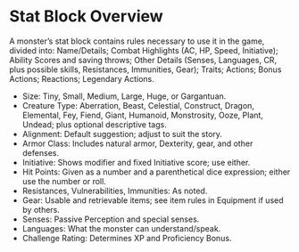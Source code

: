 # Stat Block Overview

A monster’s stat block contains rules necessary to use it in the game, divided into: Name/Details; Combat Highlights (AC, HP, Speed, Initiative); Ability Scores and saving throws; Other Details (Senses, Languages, CR, plus possible skills, Resistances, Immunities, Gear); Traits; Actions; Bonus Actions; Reactions; Legendary Actions.

- Size: Tiny, Small, Medium, Large, Huge, or Gargantuan.
- Creature Type: Aberration, Beast, Celestial, Construct, Dragon, Elemental, Fey, Fiend, Giant, Humanoid, Monstrosity, Ooze, Plant, Undead; plus optional descriptive tags.
- Alignment: Default suggestion; adjust to suit the story.
- Armor Class: Includes natural armor, Dexterity, gear, and other defenses.
- Initiative: Shows modifier and fixed Initiative score; use either.
- Hit Points: Given as a number and a parenthetical dice expression; either use the number or roll.
- Resistances, Vulnerabilities, Immunities: As noted.
- Gear: Usable and retrievable items; see item rules in Equipment if used by others.
- Senses: Passive Perception and special senses.
- Languages: What the monster can understand/speak.
- Challenge Rating: Determines XP and Proficiency Bonus.
